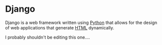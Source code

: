 # Django

Django is a web framework written using [Python](/wiki/Python) that allows for the design of web applications that generate [HTML](/wiki/HTML) dynamically.

I probably shouldn't be editing this one....